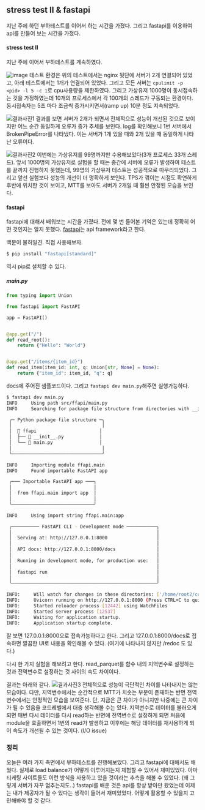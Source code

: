 ## stress test Ⅱ & fastapi

지난 주에 하던 부하테스트를 이어서 하는 시간을 가졌다. 그리고 fastapi를 이용하여 api를 만들어 보는 시간을 가졌다.

#### stress test Ⅱ

지난 주에 이어서 부하테스트를 계속하였다. 

![image](https://github.com/user-attachments/assets/0c5c36fe-b8b3-4801-b3f0-07bd28fa878f)
테스트 환경은 위의 테스트에서는 nginx 뒷단에 서버가 2개 연결되어 있었고, 아래 테스트에서는 1개가 연결되어 있었다. 그리고 모든 서버는 `cpulimit -p <pid> -l 5 -c 1`로 cpu사용량을 제한하였다. 그리고 가상유저 1000명이 동시접속하는 것을 가정하였는데 10개의 프로세스에서 각 100개의 스레드가 구동되는 환경이다. 동시접속자는 5초 마다 조금씩 증가시키면서(ramp up) 10분 정도 지속되었다.

![결과사진1](https://github.com/user-attachments/assets/94dd4e6e-9643-4bbe-9835-5dcb348004c3)
결과를 보면 서버가 2개가 되면서 전체적으로 성능이 개선된 것으로 보이지만 어느 순간 동일하게 오류가 증가 추세를 보인다. log를 확인해보니 1번 서버에서 BrokenPipeError를 나타냈다. 이는 서버가 1개 있을 때와 2개 있을 때 동일하게 나타난 오류이다.

![결과사진2](https://github.com/user-attachments/assets/2a331c27-af39-49ba-80e7-5e385d608197)
이번에는 가상유저를 99명까지만 수용해보았다(3개 프로세스 33개 스레드). 앞서 1000명의 가상유저로 실험을 할 때는 중간에 서버에 오류가 발생하여 테스트를 끝까지 진행하지 못했는데, 99명의 가상유저 테스트는 성공적으로 마무리되었다. 그리고 앞선 실험보다 성능의 개선이 더 명확하게 보인다. TPS가 꺾이는 시점도 확연하게 후반에 위치한 것이 보이고, MTT를 보아도 서버가 2개일 때 훨씬 안정된 모습을 보인다.

#### fastapi

fastapi에 대해서 배워보는 시간을 가졌다. 전에 몇 번 들어본 기억은 있는데 정확히 어떤 것인지는 알지 못했다. [fastapi](https://fastapi.tiangolo.com/)는 api framework라고 한다. 

백문이 불허일견. 직접 사용해보자.

```bash
$ pip install "fastapi[standard]"
``` 
역시 pip로 설치할 수 있다.

##### main.py
```python
from typing import Union

from fastapi import FastAPI

app = FastAPI()


@app.get("/")
def read_root():
    return {"Hello": "World"}


@app.get("/items/{item_id}")
def read_item(item_id: int, q: Union[str, None] = None):
    return {"item_id": item_id, "q": q}
```

docs에 주어진 샘플코드이다. 그리고 `fastapi dev main.py`해주면 실행가능하다.

```bash
$ fastapi dev main.py
INFO     Using path src/ffapi/main.py
INFO     Searching for package file structure from directories with __init__.py files

 ╭─ Python package file structure ─╮
 │                                 │
 │  📁 ffapi                       │
 │  ├── 🐍 __init__.py             │
 │  └── 🐍 main.py                 │
 │                                 │
 ╰─────────────────────────────────╯

INFO     Importing module ffapi.main
INFO     Found importable FastAPI app

 ╭─── Importable FastAPI app ───╮
 │                              │
 │  from ffapi.main import app  │
 │                              │
 ╰──────────────────────────────╯

INFO     Using import string ffapi.main:app

 ╭────────── FastAPI CLI - Development mode ───────────╮
 │                                                     │
 │  Serving at: http://127.0.0.1:8000                  │
 │                                                     │
 │  API docs: http://127.0.0.1:8000/docs               │
 │                                                     │
 │  Running in development mode, for production use:   │
 │                                                     │
 │  fastapi run                                        │
 │                                                     │
 ╰─────────────────────────────────────────────────────╯

INFO:     Will watch for changes in these directories: ['/home/root2/code/ffapi']
INFO:     Uvicorn running on http://127.0.0.1:8000 (Press CTRL+C to quit)
INFO:     Started reloader process [12442] using WatchFiles
INFO:     Started server process [12537]
INFO:     Waiting for application startup.
INFO:     Application startup complete.
```
잘 보면 127.0.0.1:8000으로 접속가능하다고 한다. 그리고 127.0.0.1:8000/docs로 접속하면 깔끔한 UI로 내용을 확인해볼 수 있다. (여기에 나타나지 않지만 /redoc 도 있다.)

다시 한 가지 실험을 해보려고 한다. read_parquet를 함수 내의 지역변수로 설정하는 것과 전역변수로 설정하는 것 사이의 속도 차이이다.

결과는 아래와 같다.
![결과사진3](https://github.com/user-attachments/assets/caa273b4-0f5d-4b84-a326-8b1b8ff8fed8)
전체적으로 성능이 극단적인 차이를 나타내지는 않는 모습이다. 다만, 지역변수에서는 순간적으로 MTT가 치솟는 부분이 존재하는 반면 전역변수에서는 안정적인 모습을 보여준다. 단, 지금은 큰 차이가 아니지만 나중에는 큰 차이가 될 수 있음을 코드레벨에서 대충 생각해볼 수는 있다. 지역변수로 데이터를 불러오게 되면 매번 다시 데이터를 다시 read하는 반면에 전역변수로 설정하게 되면 처음에 module을 호출하면서 1번의 read가 발생하고 이후에는 해당 데이터를 재사용하게 되어 속도가 개선될 수 있는 것이다. (I/O issue)

### 정리

오늘은 여러 가지 측면에서 부하테스트를 진행해보았다. 그리고 fastapi에 대해서도 배웠다. 실제로 load balance가 어떻게 이루어지는지 체험할 수 있어서 재미있었다. 아마 티케팅 사이트들도 이런 방식을 사용하고 있을 것이라는 추측을 해볼 수 있었다. (왜 그렇게 서버가 자꾸 멈추는지도..) fastapi를 배운 것은 api를 항상 받아만 왔었는데 이제는 내가 제공자가 될 수 있다는 생각이 들어서 재미있었다. 어떻게 활용할 수 있을지 고민해봐야 할 것 같다. 
